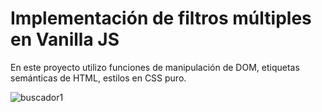 # Implementación de filtros múltiples en Vanilla JS

En este proyecto utilizo funciones de manipulación de DOM, etiquetas semánticas de HTML, estilos en CSS puro.

![buscador1](https://user-images.githubusercontent.com/106411246/198856001-31579b47-b7e0-49a3-98c7-a7698d78f7ef.jpg)
